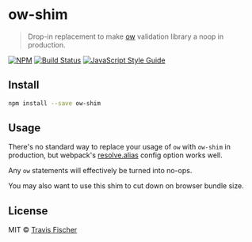 # ow-shim

> Drop-in replacement to make [ow](https://github.com/sindresorhus/ow) validation library a noop in production.

[![NPM](https://img.shields.io/npm/v/ow-shim.svg)](https://www.npmjs.com/package/ow-shim) [![Build Status](https://travis-ci.com/transitive-bullshit/ow-shim.svg?branch=master)](https://travis-ci.com/transitive-bullshit/ow-shim) [![JavaScript Style Guide](https://img.shields.io/badge/code_style-standard-brightgreen.svg)](https://standardjs.com)

## Install

```bash
npm install --save ow-shim
```

## Usage

There's no standard way to replace your usage of `ow` with `ow-shim` in production, but webpack's [resolve.alias](https://webpack.js.org/configuration/resolve/#resolve-alias) config option works well.

Any `ow` statements will effectively be turned into no-ops.

You may also want to use this shim to cut down on browser bundle size.

## License

MIT © [Travis Fischer](https://github.com/transitive-bullshit)
